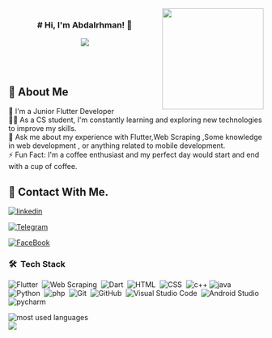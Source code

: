 
<img width="200" align="right" src="https://c.tenor.com/_DOBjnGspYAAAAAM/code-coding.gif">

<h3 align="center">
# Hi, I'm Abdalrhman! 👋
 
</h3>

<!-- Typing SVG by DenverCoder1 - https://github.com/DenverCoder1/readme-typing-svg -->
<p align="center">
  <a href="https://github.com/DenverCoder1/readme-typing-svg"><img src="https://readme-typing-svg.herokuapp.com/?lines=Junior%20Flutter%20Developer;Always%20learning%20new%20things&font=Fira%20Code&center=true&width=350&height=45&color=f75c7e&vCenter=true&size=22"></a>
</p> 
<br><br>


## 🚀 About Me
🏢 I'm a Junior Flutter Developer<br>
👨‍💻 As a CS student, I'm constantly learning and exploring new technologies to improve my skills.<br>
💬 Ask me about my experience with Flutter,Web Scraping ,Some knowledge in web development , or anything related to mobile development.<br>
⚡ Fun Fact: I'm a coffee enthusiast and my perfect day would start and end with a cup of coffee.


## 🔗 Contact With Me.

[![linkedin](https://img.shields.io/badge/linkedin-0A66C2?style=for-the-badge&logo=linkedin&logoColor=white)](https://www.linkedin.com/in/abdalrhman-read-mohamed-b24a11226/)

[![Telegram](https://img.shields.io/badge/telegram-1DA1F2?style=for-the-badge&logo=telegram&logoColor=white)](https://t.me/abdoreda1632002)

[![FaceBook](https://img.shields.io/badge/facebook-1DA1F2?style=for-the-badge&logo=facebook&logoColor=white)](https://www.facebook.com/profile.php?id=100009576528529)
### 🛠 &nbsp;Tech Stack
![Flutter](https://img.shields.io/badge/-flutter-05122A?style=flat&logo=flutter)&nbsp;
![Web Scraping](https://img.shields.io/badge/-Web%20Screaping-05122A?style=flat&logo=web-screaping&logoColor=563D7C)&nbsp;
![Dart](https://img.shields.io/badge/-dart-05122A?style=flat&logo=dart)&nbsp;
![HTML](https://img.shields.io/badge/-HTML-05122A?style=flat&logo=HTML5)&nbsp;
![CSS](https://img.shields.io/badge/-CSS-05122A?style=flat&logo=CSS3&logoColor=1572B6)&nbsp;
![c++](https://img.shields.io/badge/-C++-05122A?style=flat&logo=c++)
![java](https://img.shields.io/badge/-java-05122A?style=flat&logo=java&logoColor=339933)&nbsp;
![Python](https://img.shields.io/badge/-Python%20-05122A?style=flat&logo=python)&nbsp;
![php](https://img.shields.io/badge/-Php%20-05122A?style=flat&logo=php)&nbsp;
![Git](https://img.shields.io/badge/-Git-05122A?style=flat&logo=git)&nbsp;
![GitHub](https://img.shields.io/badge/-GitHub-05122A?style=flat&logo=github)&nbsp;
![Visual Studio Code](https://img.shields.io/badge/-Visual%20Studio%20Code-05122A?style=flat&logo=visual-studio-code&logoColor=007ACC)&nbsp;
![Android Studio](https://img.shields.io/badge/-Android%20Studio-05122A?style=flat&logo=android-studio)&nbsp;
![pycharm](https://img.shields.io/badge/-Pycharm-05122A?style=flat&logo=pycharm)&nbsp;





<img align="left" src="https://github-readme-stats.vercel.app/api?username=abdalrhmanreda)](https://github.com/abdalrhmanreda/github-readme-stats" alt="most used languages" />
<br>
<a href="https://komarev.com/ghpvc/?username=abdalrhmanreda&style=for-the-badge">
    <img src="https://komarev.com/ghpvc/?username=abdalrhmanreda&style=for-the-badge">
</a>
